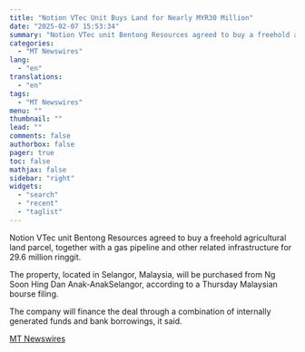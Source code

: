 ```yaml
---
title: "Notion VTec Unit Buys Land for Nearly MYR30 Million"
date: "2025-02-07 15:53:34"
summary: "Notion VTec unit Bentong Resources agreed to buy a freehold agricultural land parcel, together with a gas pipeline and other related infrastructure for 29.6 million ringgit. The property, located in Selangor, Malaysia, will be purchased from Ng Soon Hing Dan Anak-AnakSelangor, according to a Thursday Malaysian bourse filing. The company..."
categories:
  - "MT Newswires"
lang:
  - "en"
translations:
  - "en"
tags:
  - "MT Newswires"
menu: ""
thumbnail: ""
lead: ""
comments: false
authorbox: false
pager: true
toc: false
mathjax: false
sidebar: "right"
widgets:
  - "search"
  - "recent"
  - "taglist"
---
```


Notion VTec unit Bentong Resources agreed to buy a freehold agricultural land parcel, together with a gas pipeline and other related infrastructure for 29.6 million ringgit.

The property, located in Selangor, Malaysia, will be purchased from Ng Soon Hing Dan Anak-AnakSelangor, according to a Thursday Malaysian bourse filing.

The company will finance the deal through a combination of internally generated funds and bank borrowings, it said.

[MT Newswires](https://www.tradingview.com/news/mtnewswires.com:20250207:G2464994:0/)
